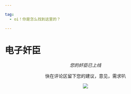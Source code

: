 ```yaml
---

tag:
  - oi！你是怎么找到这里的？

---
```


# 电子奸臣

<div align="center">

*您的奸臣已上线*

快在评论区留下您的建议，意见，需求叭

![](/king.jpg)

</div>
